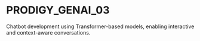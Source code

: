 # PRODIGY_GENAI_03
Chatbot development using Transformer-based models, enabling interactive and context-aware conversations.

